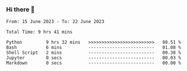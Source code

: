 ### Hi there 👋

<!--
**ututono/ututono** is a ✨ _special_ ✨ repository because its `README.md` (this file) appears on your GitHub profile.

Here are some ideas to get you started:

- 🔭 I’m currently working on ...
- 🌱 I’m currently learning ...
- 👯 I’m looking to collaborate on ...
- 🤔 I’m looking for help with ...
- 💬 Ask me about ...
- 📫 How to reach me: ...
- 😄 Pronouns: ...
- ⚡ Fun fact: ...
-->



<!--START_SECTION:waka-->

```text
From: 15 June 2023 - To: 22 June 2023

Total Time: 9 hrs 41 mins

Python         9 hrs 32 mins   >>>>>>>>>>>>>>>>>>>>>>>>>   98.51 %
Bash           6 mins          -------------------------   01.08 %
Shell Script   2 mins          -------------------------   00.38 %
Jupyter        0 secs          -------------------------   00.03 %
Markdown       0 secs          -------------------------   00.00 %
```

<!--END_SECTION:waka-->
